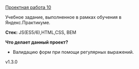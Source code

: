 [Проектная работа 10](https://lishainik.github.io/project10.github.io/)

Учебное задание, выполненное в рамках обучения в Яндекс.Практикуме.

**Cтек:** JS(ES5/6),HTML,CSS, BEM

**Что делает данный проект?**
- Валидацию форм при помощи регулярных выражений.


v1.3.0
